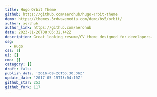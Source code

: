 ```yaml
---
title: Hugo Orbit Theme
github: https://github.com/aerohub/hugo-orbit-theme
demo: https://themes.3rdwavemedia.com/demo/bs5/orbit/
author: aerohub
author_link: https://github.com/aerohub
date: 2023-11-26T08:05:32.442Z
description: Great looking resume/CV theme designed for developers.
ssg:
  - Hugo
css: []
ui: []
cms: []
category: []
draft: false
publish_date: '2016-09-26T06:30:06Z'
update_date: '2017-05-15T13:04:10Z'
github_star: 253
github_fork: 117
---
```

